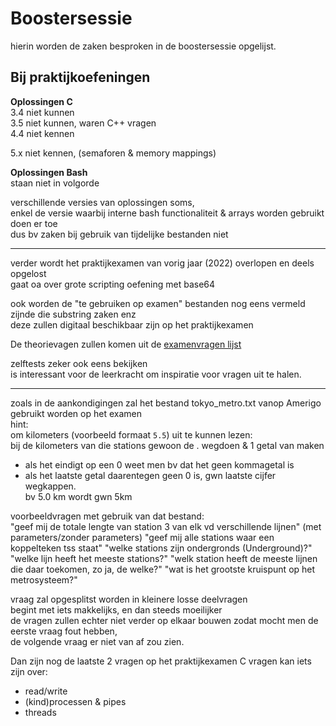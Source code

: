 # Boostersessie

hierin worden de zaken besproken in de boostersessie opgelijst.  

## Bij praktijkoefeningen

**Oplossingen C**  
3.4 niet kunnen  
3.5 niet kunnen, waren C++ vragen  
4.4 niet kennen

5.x niet kennen, (semaforen & memory mappings)  

**Oplossingen Bash**  
staan niet in volgorde  

verschillende versies van oplossingen soms,  
enkel de versie waarbij interne bash functionaliteit & arrays worden gebruikt doen er toe  
dus bv zaken bij gebruik van tijdelijke bestanden niet  

---
verder wordt het praktijkexamen van vorig jaar (2022) overlopen en deels opgelost  
gaat oa over grote scripting oefening met base64  
  
ook worden de "te gebruiken op examen" bestanden nog eens vermeld  
zijnde die substring zaken enz  
deze zullen digitaal beschikbaar zijn op het praktijkexamen


De theorievagen zullen komen uit de [examenvragen lijst](https://ufora.ugent.be/d2l/le/content/635358/viewContent/1767090/View)  

zelftests zeker ook eens bekijken  
is interessant voor de leerkracht om inspiratie voor vragen uit te halen.  

---
zoals in de aankondigingen zal het bestand tokyo_metro.txt vanop Amerigo gebruikt worden op het examen  
hint:  
om kilometers (voorbeeld formaat `5.5`) uit te kunnen lezen:  
bij de kilometers van die stations gewoon de . wegdoen & 1 getal van maken  
- als het eindigt op een 0 weet men bv dat het geen kommagetal is  
- als het laatste getal daarentegen geen 0 is, gwn laatste cijfer wegkappen.  
bv 5.0 km wordt gwn 5km  

voorbeeldvragen met gebruik van dat bestand:  
"geef mij de totale lengte van station 3 van elk vd verschillende lijnen"  (met parameters/zonder parameters)
"geef mij alle stations waar een koppelteken tss staat"
"welke stations zijn ondergronds (Underground)?"
"welke lijn heeft het meeste stations?"
"welk station heeft de meeste lijnen die daar toekomen, zo ja, de welke?"
"wat is het grootste kruispunt op het metrosysteem?"  

vraag zal opgesplitst worden in kleinere losse deelvragen  
begint met iets makkelijks, en dan steeds moeilijker  
de vragen zullen echter niet verder op elkaar bouwen zodat mocht men de eerste vraag fout hebben,  
de volgende vraag er niet van af zou zien.  
  
Dan zijn nog de laatste 2 vragen op het praktijkexamen C vragen
kan iets zijn over:  
- read/write  
- (kind)processen & pipes  
- threads
